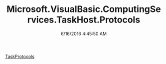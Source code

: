 ﻿---
title: Microsoft.VisualBasic.ComputingServices.TaskHost.Protocols
date: 6/16/2016 4:45:50 AM
---

[TaskProtocols](T-Microsoft.VisualBasic.ComputingServices.TaskHost.Protocols.TaskProtocols.html)
